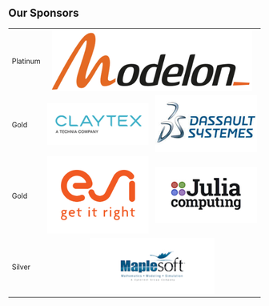 
<h2>Our Sponsors</h2>
<div class="ma-masthead">
<div class="container-xxl">
<table>
    <tr>
        <td>Platinum</td>
        <td colspan="2" align="center"><img src="modelon.jpg" width="400" alt="Modelon"></td>
    </tr>
    <tr>
        <td>Gold</td>
        <td><img src="claytex.jpg" width="250" alt="Claytex"></td>
        <td><img src="3ds2.jpeg" width="250"></td>
    </tr>
    <tr>     
        <td>Gold</td>
        <td><img src="2020_11_04_MKTG_ESI_Logo_ColorTagline_rgb.png" width="250" alt="ESI"></td>
        <td><img src="juliacomputing.jpg" width="250" alt="Julia Computing"></td>
    </tr>
    <tr>
        <td>Silver</td>
        <td  colspan="2" align="center"><img src="maplesoft.jpg" width="250" alt="Maplesoft"></td>
    </tr>
</table>
</div>
</div>
